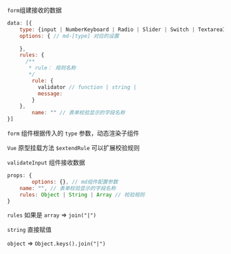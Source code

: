 `form`组建接收的数据

```js
data: [{
  	type: {input | NumberKeyboard | Radio | Slider | Switch | TextareaItem},
    options: { // md-[type] 对应的设置
    	  
    },
    rules: {
      /**
       * rule： 规则名称
       */
      	rule: {
          validator // function | string | 
          message: 
        }
    },
		name: "" // 表单校验显示的字段名称
}]
```



`form` 组件根据传入的 `type` 参数，动态渲染子组件



`Vue` 原型挂载方法 `$extendRule` 可以扩展校验规则



`validateInput` 组件接收数据

```js
props: {
		options: {}, // md组件配置参数
    name: "", // 表单校验显示的字段名称
  	rules: Object | String | Array // 校验规则
}
```

`rules` 如果是 `array` =>  `join("|")`

`string` 直接赋值

`object`  =>  `Object.keys().join("|")` 

